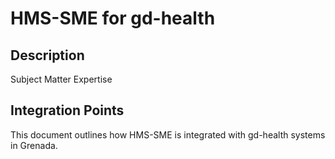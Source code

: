 # HMS-SME for gd-health

## Description

Subject Matter Expertise

## Integration Points

This document outlines how HMS-SME is integrated with gd-health systems in Grenada.
